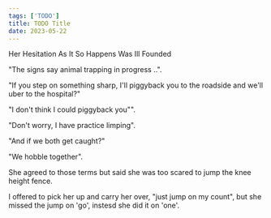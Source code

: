 ```yaml
---
tags: ['TODO']
title: TODO Title
date: 2023-05-22
---
```


Her Hesitation As It So Happens Was Ill Founded

"The signs say animal trapping in progress
..".

"If you step on something sharp, I'll piggyback you to the roadside and we'll uber to the hospital?"

"I don't think I could piggyback you"".

"Don't worry, I have practice limping".

"And if we both get caught?"

"We hobble together".

She agreed to those terms but said she was too scared to jump the knee height fence.

I offered to pick her up and carry her over, "just jump on my count", but she missed the jump on 'go', instesd she did it on 'one'.

